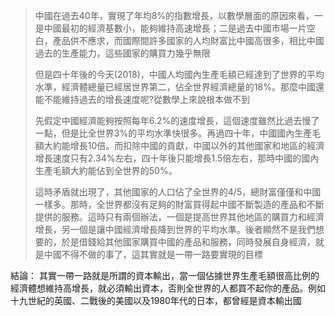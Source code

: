 
> 中國在過去40年，實現了年均8%的指數增長，以數學層面的原因來看，一是中國最初的經濟基數小，能夠維持高速增長；二是過去中國市場一片空白，產品供不應求，而國際間許多國家的人均財富比中國高很多，相比中國過去的生產能力，這些國家的購買力幾乎無限
>
> 但是四十年後的今天(2018)，中國人均國內生產毛額已經達到了世界的平均水準，經濟體總量已經居世界第二，佔全世界經濟總量的18%。那麼中國還能不能維持過去的增長速度呢?從數學上來說根本做不到
>
> 先假定中國經濟能夠按照每年6.2%的速度增長，這個速度雖然比過去慢了一點，但是比全世界3%的平均水準快很多。再過四十年，中國國內生產毛額大約能增長10倍。而扣除中國的貢獻，中國以外的其他國家和地區的經濟增長速度只有2.34%左右，四十年後只能增長1.5倍左右，那時中國的國內生產毛額大約能佔到全世界的50%。
> 
> 這時矛盾就出現了，其他國家的人口佔了全世界的4/5，總財富僅僅和中國一樣多。那時，全世界都沒有足夠的財富買得起中國不斷製造的產品和不斷提供的服務。這時只有兩個辦法，一個是提高世界其他地區的購買力和經濟增長，另一個是讓中國經濟增長降到世界的平均水準。後者顯然不是我們想要的，於是借錢給其他國家購買中國的產品和服務，同時發展自身經濟，就是中國不得不做的事了，這其實就是一帶一路要實現的目標

結論：
其實一帶一路就是所謂的資本輸出，當一個佔據世界生產毛額很高比例的經濟體想維持高增長，就必須輸出資本，否則全世界的人都買不起你的產品。例如十九世紀的英國、二戰後的美國以及1980年代的日本，都曾經是資本輸出國


